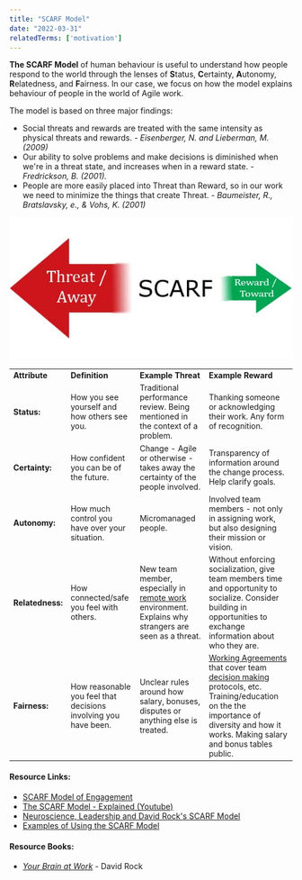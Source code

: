 ```yaml
---
title: "SCARF Model"
date: "2022-03-31"
relatedTerms: ['motivation']
---
```


**The SCARF Model** of human behaviour is useful to understand how people respond to the world through the lenses of **S**tatus, **C**ertainty, **A**utonomy, **R**elatedness, and **F**airness. In our case, we focus on how the model explains behaviour of people in the world of Agile work.

The model is based on three major findings:

- Social threats and rewards are treated with the same intensity as physical threats and rewards. _\- Eisenberger, N. and Lieberman, M. (2009)_
- Our ability to solve problems and make decisions is diminished when we're in a threat state, and increases when in a reward state. _\- Fredrickson, B. (2001)._
- People are more easily placed into Threat than Reward, so in our work we need to minimize the things that create Threat. _\- Baumeister, R., Bratslavsky, e., & Vohs, K. (2001)_

![SCARF](images/SCARF-arrows.jpg)

<table style="font-weight: 400;"><tbody><tr><td><strong>Attribute</strong></td><td><strong>Definition</strong></td><td><strong>Example Threat</strong></td><td><strong>Example Reward</strong></td></tr><tr><td><strong>Status:</strong></td><td>How you see yourself and how others see you.</td><td>Traditional performance review. Being mentioned in the context of a problem.</td><td>Thanking someone or acknowledging their work. Any form of recognition.</td></tr><tr><td><strong>Certainty:</strong></td><td>How confident you can be of the future.</td><td>Change - Agile or otherwise - takes away the certainty of the people involved.</td><td>Transparency of information around the change process. Help clarify goals.</td></tr><tr><td><strong>Autonomy:</strong></td><td>How much control you have over your situation.</td><td>Micromanaged people.</td><td>Involved team members - not only in assigning work, but also designing their mission or vision.</td></tr><tr><td><strong>Relatedness:</strong></td><td>How connected/safe you feel with others.</td><td>New team member, especially in <a href="/glossary/distributed-teams" target="_blank" rel="noopener">remote work </a>environment. Explains why strangers are seen as a threat.</td><td>Without enforcing socialization, give team members time and opportunity to socialize. Consider building in opportunities to exchange information about who they are.</td></tr><tr><td><strong>Fairness:</strong></td><td>How reasonable you feel that decisions involving you have been.</td><td>Unclear rules around how salary, bonuses, disputes or anything else is treated.</td><td><a href="/glossary/working-agreements" target="_blank" rel="noopener">Working Agreements</a> that cover team <a href="/glossary/decision-making-tools" target="_blank" rel="noopener">decision making</a> protocols, etc. Training/education on the the importance of diversity and how it works. Making salary and bonus tables public.</td></tr></tbody></table>

#### Resource Links:

- [SCARF Model of Engagement](https://www.growthengineering.co.uk/scarf-model/)
- [The SCARF Model - Explained (Youtube)](https://www.youtube.com/watch?v=PKYP3S92RqU)
- [Neuroscience, Leadership and David Rock's SCARF Model](https://www.edbatista.com/2010/03/scarf.html)
- [Examples of Using the SCARF Model](https://coachcampus.com/coach-portfolios/research-papers/hillik-nissani-david-rock-scarf-model/)

#### Resource Books:

- [_Your Brain at Work_](https://www.amazon.ca/Your-Brain-Work-Revised-Updated/dp/0063003155/&tag=notesfromatoo-20) - David Rock

